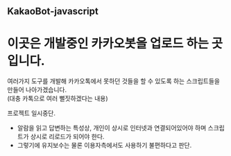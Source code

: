 ## KakaoBot-javascript
# 이곳은 개발중인 카카오봇을 업로드 하는 곳입니다.
여러가지 도구를 개발해 카카오톡에서 못하던 것들을 할 수 있도록 하는 스크립트들을 만들어 나아가겠습니다.  
(대충 카톡으로 여러 뻘짓하겠다는 내용)

프로젝트 일시중단.
- 알람을 읽고 답변하는 특성상, 개인이 상시로 인터넷과 연결되어있어야 하며 스크립트가 상시로 리로드가 되어야 한다.
- 그렇기에 유지보수는 물론 이용자측에서도 사용하기 불편하다고 판단.
